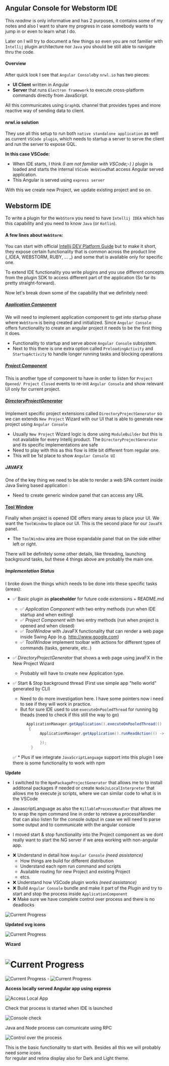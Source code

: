 ## Angular Console for Webstorm IDE

This _readme_ is only informative and has 2 purposes, it contains some of my notes and also I want to share my progress in case somebody
wants to jump in or even to learn what I do.

Later on I will try to document a few things so even you are not familier with `Intellij` plugin architecture nor `Java`
you should be still able to navigate thru the code.

#### Overview

After quick look I see that `Angular Console`by `nrwl.io` has two pieces:

- **UI Client** written in Angular
- **Server** that runs `Electron framework` to execute cross-platform commands directly from JavaScript.

All this communicates using `GraphQL` channel that provides types and more reactive way of sending data to client.

#### nrwl.io solution

They use all this setup to run both `native standalone application` as well as current `VSCode plugin`, which needs
to startup a server to serve the client and run the server to expose GQL.

**In this case VSCode:**

- When IDE starts, I think _(I am not familiar with VSCode;-) )_ plugin is loaded and starts the internal `VSCode WebView`that access Angular served
  application.
- This Angular is served using `express server`

With this we create new Project, we update existing project and so on.

## Webstorm IDE

To write a plugin for the `WebStorm` you need to have `Intellij IDEA` which has this capability and you need to know
`Java` (or `Kotlin`).

#### A few lines about `WebStorm`:

You can start with official [Intellij DEV Platform Guide](http://www.jetbrains.org/intellij/sdk/docs/intro/intellij_platform.html)
but to make it short, they expose certain functionality that is common across the product line (_IDEA, WEBSTORM, RUBY, ... _) and some
that is available only for specific one.

To extend IDE functionality you write plugins and you use different concepts from the plugin SDK to access different
part of the application (So far its pretty straight-forward).

Now let's break down some of the capability that we definitely need:

##### [Application Component](http://www.jetbrains.org/intellij/sdk/docs/basics/plugin_structure/plugin_components.html)

We will need to implement application component to get into startup phase where `WebStorm` is being created and
initialized. Since `Angular Console` offers functionality to create an angular project it needs to be the first thing
it does.

- Functionality to startup and serve above `Angular Console` subsystem.
- Next to this there is one extra option called `PreloadingActivity` and `StartupActivity` to handle longer running
  tasks and blocking operations

##### [Project Component](http://www.jetbrains.org/intellij/sdk/docs/basics/plugin_structure/plugin_components.html)

This is another type of component to have in order to listen for `Project Opened/ Project Closed` events to re-init
`Angular Console` and show relevant UI only for current project.

##### [DirectoryProjectGenerator](https://github.com/JetBrains/intellij-community/blob/master/platform/platform-impl/src/com/intellij/platform/DirectoryProjectGenerator.java)

Implement specific project extensions called `DirectoryProjectGenerator` so we can extends `New Project` Wizard with our UI that is able to generate new
project using `Angular Console`

- Usually `New Project` Wizard logic is done using `ModuleBuilder` but this is not available for every Intellij
  product. The `DirectoryProjectGenerator` and its specific implementations are safe
- Need to play with this as this flow is little bit different from regular one.
- This will be 1st place to show `Angular Console UI`

##### JAVAFX

One of the key thing we need to be able to render a web SPA content inside Java Swing based application :

- Need to create generic window panel that can access any URL

#### [Tool Window](http://www.jetbrains.org/intellij/sdk/docs/user_interface_components/tool_windows.html)

Finally when project is opened IDE offers many areas to place your UI. We want the `ToolWindow` to place our UI. This is the
second place for our `JavaFX` panel.

- The `ToolWindow` area are those expandable panel that on the side either left or right.

There will be definitely some other details, like threading, launching background tasks, but these 4 things above are
probably the main one.

##### Implementation Status

I broke down the things which needs to be done into these specific tasks (areas):

- ✅ Basic plugin as **placeholder** for future code extensions + README.md
  - ✅ _Application Component_ with two entry methods (run when IDE startup and when exiting)
  - ✅ _Project Component_ with two entry methods (run when project is opened and when closed)
  - ✅ _ToolWindow_ with JavaFX functionality that can render a web page inside Swing App (e.g. http://www.google.com)
  - ✅ _ToolWindow_ implement toolbar with actions for different types of commands (tasks, generate, etc..)
- ✅ _DirectoryProjectGenerator_ that shows a web page using javaFX in the New Project Wizard
  - Probably will have to create new Application type.
- ✅ Start & Stop background thread (First use simple app "hello world" generated by CLI)

  - Need to do more investigation here. I have some pointers now i need to see if they will work in practice.
  - But for sure IDE used to use `executeOnPooledThread` for running bg theads (need to check if this still the way to
    go)

  ```java
        ApplicationManager.getApplication().executeOnPooledThread(() ->
         {
              ApplicationManager.getApplication().runReadAction(() -> {

              });
          }

  ```

  ✅ \* Plus if we integrate `JavaScriptLanguage` support into this plugin I see there is some functionality to work with
  npm

**Update**

- I switched to the `NpmPackageProjectGenerator` that allows me to to install additonal packages if needed or
  create `NodeJsLocalInterpreter` that allows me to execute js scripts, where we can similar code to what is in the
  VSCode

- JavascriptLanguage as also the `KillableProcessHandler` that allows me to wrap the npm command line in order to retrieve
  a processHandler that can also listen for the console output in case we will need to parse some output and to communicate
  with the angular console

- I moved start & stop functionality into the Project component as we dont really want to start the NG server if we area working
  with non-angular app.

* ❌ Understand in detail how `Angular Console` _(need assistance)_
  - How things are build for different distribution
  - Understand each npm run command and scripts
  - Available routing for new Project and existing Project
  - etcs.
* ❌ Understand how VSCode plugin works _(need assistance)_
* ❌ Build `Angular Console` bundle and make it part of the _Plugin_ and try to start and stop the
  process inside `ApplicationComponent`
* ❌ Make sure we have complete control over process and there is no deadlocks

![Current Progress](./docs/ng-console.gif)

**Updated svg icons**

![Current Progress](./docs/tools-icons.png)

**Wizard**

# ![Current Progress](./docs/wizard-1.png)

![Current Progress](./docs/wizard-2.png) -
![Current Progress](./docs/wizard-3.png)

**Access locally served Angular app using express**

![Access Local App](./docs/ng-app.png)

Check that process is started when IDE is launched

![Console check](./docs/process-started.png)

Java and Node process can comunicate using RPC

![Control over the process](./docs/node-control.png)

This is the basic functionality to start with. Besides all this we will probably need some icons  
for regular and retina display also for Dark and Light theme.
